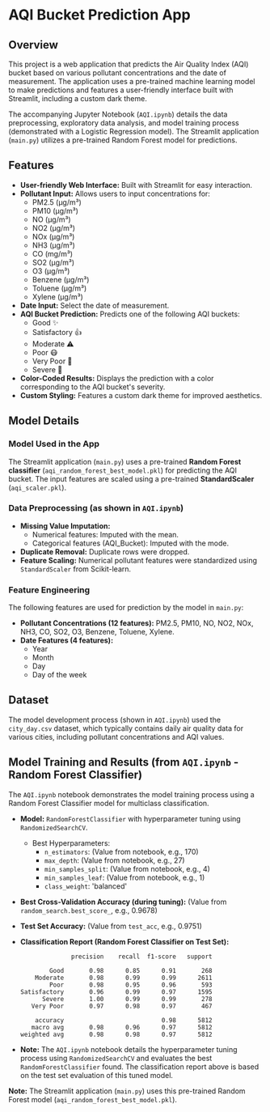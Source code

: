 # AQI Bucket Prediction App

## Overview

This project is a web application that predicts the Air Quality Index (AQI) bucket based on various pollutant concentrations and the date of measurement. The application uses a pre-trained machine learning model to make predictions and features a user-friendly interface built with Streamlit, including a custom dark theme.

The accompanying Jupyter Notebook (`AQI.ipynb`) details the data preprocessing, exploratory data analysis, and model training process (demonstrated with a Logistic Regression model). The Streamlit application (`main.py`) utilizes a pre-trained Random Forest model for predictions.

## Features

*   **User-friendly Web Interface:** Built with Streamlit for easy interaction.
*   **Pollutant Input:** Allows users to input concentrations for:
    *   PM2.5 (μg/m³)
    *   PM10 (μg/m³)
    *   NO (μg/m³)
    *   NO2 (μg/m³)
    *   NOx (μg/m³)
    *   NH3 (μg/m³)
    *   CO (mg/m³)
    *   SO2 (μg/m³)
    *   O3 (μg/m³)
    *   Benzene (μg/m³)
    *   Toluene (μg/m³)
    *   Xylene (μg/m³)
*   **Date Input:** Select the date of measurement.
*   **AQI Bucket Prediction:** Predicts one of the following AQI buckets:
    *   Good ✨
    *   Satisfactory 👍
    *   Moderate ⚠️
    *   Poor 😷
    *   Very Poor 🚨
    *   Severe 🛑
*   **Color-Coded Results:** Displays the prediction with a color corresponding to the AQI bucket's severity.
*   **Custom Styling:** Features a custom dark theme for improved aesthetics.

## Model Details

### Model Used in the App

The Streamlit application (`main.py`) uses a pre-trained **Random Forest classifier** (`aqi_random_forest_best_model.pkl`) for predicting the AQI bucket. The input features are scaled using a pre-trained **StandardScaler** (`aqi_scaler.pkl`).

### Data Preprocessing (as shown in `AQI.ipynb`)

*   **Missing Value Imputation:**
    *   Numerical features: Imputed with the mean.
    *   Categorical features (AQI_Bucket): Imputed with the mode.
*   **Duplicate Removal:** Duplicate rows were dropped.
*   **Feature Scaling:** Numerical pollutant features were standardized using `StandardScaler` from Scikit-learn.

### Feature Engineering

The following features are used for prediction by the model in `main.py`:

*   **Pollutant Concentrations (12 features):** PM2.5, PM10, NO, NO2, NOx, NH3, CO, SO2, O3, Benzene, Toluene, Xylene.
*   **Date Features (4 features):**
    *   Year
    *   Month
    *   Day
    *   Day of the week

## Dataset

The model development process (shown in `AQI.ipynb`) used the `city_day.csv` dataset, which typically contains daily air quality data for various cities, including pollutant concentrations and AQI values.

## Model Training and Results (from `AQI.ipynb` - Random Forest Classifier)

The `AQI.ipynb` notebook demonstrates the model training process using a Random Forest Classifier model for multiclass classification.

*   **Model:** `RandomForestClassifier` with hyperparameter tuning using `RandomizedSearchCV`.
    *   Best Hyperparameters:
        *   `n_estimators`: (Value from notebook, e.g., 170)
        *   `max_depth`: (Value from notebook, e.g., 27)
        *   `min_samples_split`: (Value from notebook, e.g., 4)
        *   `min_samples_leaf`: (Value from notebook, e.g., 1)
        *   `class_weight`: 'balanced'
*   **Best Cross-Validation Accuracy (during tuning):** (Value from `random_search.best_score_`, e.g., 0.9678)
*   **Test Set Accuracy:** (Value from `test_acc`, e.g., 0.9751)

*   **Classification Report (Random Forest Classifier on Test Set):**
    ```
                  precision    recall  f1-score   support

            Good       0.98      0.85      0.91       268
        Moderate       0.98      0.99      0.99      2611
            Poor       0.98      0.95      0.96       593
    Satisfactory       0.96      0.99      0.97      1595
          Severe       1.00      0.99      0.99       278
       Very Poor       0.97      0.98      0.97       467

        accuracy                           0.98      5812
       macro avg       0.98      0.96      0.97      5812
    weighted avg       0.98      0.98      0.97      5812
    ```
*   **Note:** The `AQI.ipynb` notebook details the hyperparameter tuning process using `RandomizedSearchCV` and evaluates the best `RandomForestClassifier` found. The classification report above is based on the test set evaluation of this tuned model.

**Note:** The Streamlit application (`main.py`) uses this pre-trained Random Forest model (`aqi_random_forest_best_model.pkl`).